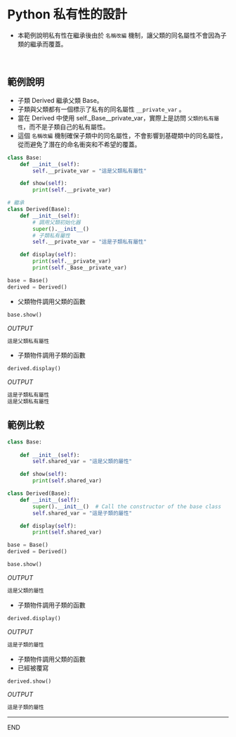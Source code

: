 # Python 私有性的設計
- 本範例說明私有性在繼承後由於 `名稱改編` 機制，讓父類的同名屬性不會因為子類的繼承而覆蓋。

</br>

## 範例說明

- 子類 Derived 繼承父類 Base。
- 子類與父類都有一個標示了私有的同名屬性 `__private_var` 。
- 當在 Derived 中使用 self._Base__private_var，實際上是訪問  `父類的私有屬性`，而不是子類自己的私有屬性。
- 這個 `名稱改編` 機制確保子類中的同名屬性，不會影響到基礎類中的同名屬性，從而避免了潛在的命名衝突和不希望的覆蓋。

```python
class Base:
    def __init__(self):
        self.__private_var = "這是父類私有屬性"

    def show(self):
        print(self.__private_var)

# 繼承
class Derived(Base):
    def __init__(self):
        # 調用父類初始化器
        super().__init__()
        # 子類私有屬性
        self.__private_var = "這是子類私有屬性"

    def display(self):
        print(self.__private_var)
        print(self._Base__private_var)

base = Base()
derived = Derived()
```
- 父類物件調用父類的函數
```python
base.show() 
```
_OUTPUT_
```bash
這是父類私有屬性
```

- 子類物件調用子類的函數
```python
derived.display() 
```
_OUTPUT_
```bash
這是子類私有屬性
這是父類私有屬性
```

## 範例比較

```python
class Base:
    
    def __init__(self):
        self.shared_var = "這是父類的屬性"

    def show(self):
        print(self.shared_var)

class Derived(Base):
    def __init__(self):
        super().__init__()  # Call the constructor of the base class
        self.shared_var = "這是子類的屬性"

    def display(self):
        print(self.shared_var)

```
```python
base = Base()
derived = Derived()
```
```python
base.show() 
```
_OUTPUT_
```bash
這是父類的屬性
```

- 子類物件調用子類的函數
```python
derived.display() 
```
_OUTPUT_
```bash
這是子類的屬性
```

- 子類物件調用父類的函數
- 已經被覆寫
```python
derived.show()
```
_OUTPUT_
```bash
這是子類的屬性
```

---

END